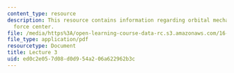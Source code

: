 ```yaml
---
content_type: resource
description: This resource contains information regarding orbital mechanics; single
  force center.
file: /media/https%3A/open-learning-course-data-rc.s3.amazonaws.com/16-50-introduction-to-propulsion-systems-spring-2012/ed0c2e057d08d0d954a206a622962b3c_MIT16_50S12_lec3.pdf
file_type: application/pdf
resourcetype: Document
title: Lecture 3
uid: ed0c2e05-7d08-d0d9-54a2-06a622962b3c
---
```

